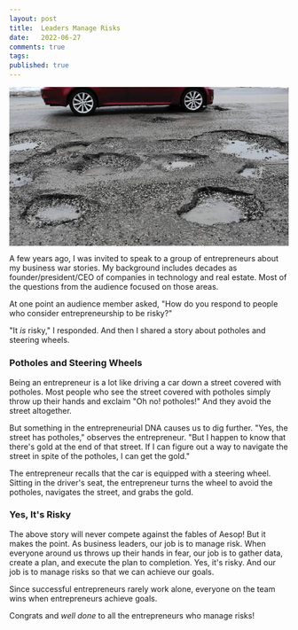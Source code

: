 ```yaml
---
layout: post
title:  Leaders Manage Risks
date:   2022-06-27
comments: true
tags: 
published: true
---
```

<img src="/images/car_pot_holes.jpg" align="center" width="600" padding="10" alt="Navigating Around PotHoles" title="Navigating Around Potholes" />

A few years ago, I was invited to speak to a group of entrepreneurs about my business war stories. My background includes decades as founder/president/CEO of companies in technology and real estate. Most of the questions from the audience focused on those areas.

At one point an audience member asked, "How do you respond to people who consider entrepreneurship to be risky?"

"It _is_ risky," I responded. And then I shared a story about potholes and steering wheels.
 
<!--more-->

### Potholes and Steering Wheels

Being an entrepreneur is a lot like driving a car down a street covered with potholes. Most people who see the street covered with potholes simply throw up their hands and exclaim "Oh no! potholes!" And they avoid the street altogether.

But something in the entrepreneurial DNA causes us to dig further. "Yes, the street has potholes," observes the entrepreneur. "But I happen to know that there's gold at the end of that street. If I can figure out a way to navigate the street in spite of the potholes, I can get the gold."

The entrepreneur recalls that the car is equipped with a steering wheel. Sitting in the driver's seat, the entrepreneur turns the wheel to avoid the potholes, navigates the street, and grabs the gold.

### Yes, It's Risky

The above story will never compete against the fables of Aesop! But it makes the point. As business leaders, our job is to manage risk. When everyone around us throws up their hands in fear, our job is to gather data, create a plan, and execute the plan to completion.  Yes, it's risky. And our job is to manage risks so that we can achieve our goals. 

Since successful entrepreneurs rarely work alone, everyone on the team wins when entrepreneurs achieve goals.

Congrats and _well done_ to all the entrepreneurs who manage risks!
